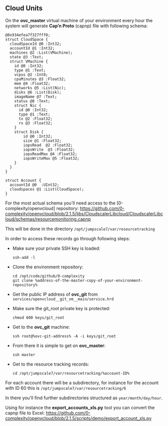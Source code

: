 ## Cloud Units

On the **ovc_master** virtual machine of your environment every hour the system will generate **Cap’n Proto** (capnp) file with following schema:

```
@0x934efea7f327fff0;
struct CloudSpace {
  cloudSpaceId @0 :Int32;
  accountId @1 :Int32;
  machines @2 :List(VMachine);
  state @3 :Text;
  struct VMachine {
    id @0 :Int32;
    type @1 :Text;
    vcpus @2 :Int8;
    cpuMinutes @3 :Float32;
    mem @4 :Float32;
    networks @5 :List(Nic);
    disks @6 :List(Disk);
    imageName @7 :Text;
    status @8 :Text;
    struct Nic {
      id @0 :Int32;
      type @1 :Text;
      tx @2 :Float32;
      rx @3 :Float32;
    }
    struct Disk {
        id @0 :Int32;
        size @1 :Float32;
        iopsRead  @2 :Float32;
        iopsWrite  @3 :Float32;
        iopsReadMax @4 :Float32;
        iopsWriteMax @5 :Float32;
    }
  }
}

struct Account {
  accountId @0  :UInt32;
  cloudspaces @1 :List(CloudSpace);
}
```

For the most actual schema you'll need access to the [0-complexity/openvcloud] repository:
https://github.com/0-complexity/openvcloud/blob/2.1.5/libs/CloudscalerLibcloud/CloudscalerLibcloud/schemas/resourcemonitoring.capnp

This will be done in the directory `/opt/jumpscale7/var/resourcetracking`

In order to access these records go through following steps:

- Make sure your private SSH key is loaded:
  ```shell
  ssh-add -l
  ```

- Clone the environment repository:

  ```shell
  cd /opt/code/github/0-complexity
  git clone %address-of-the-master-copy-of-your-environment-repository%
  ```

- Get the public IP address of **ovc_git** from `services/openvcloud__git_vm__main/service.hrd`

- Make sure the git_root private key is protected:

  ```shell
  chmod 600 keys/git_root
  ```

- Get to the **ovc_git** machine:

  ```shell
  ssh root@%ovc-git-address% -A -i keys/git_root
  ```

- From there it is simple to get on **ovc_master**:

  ```shell
  ssh master
  ```  

- Get to the resource tracking records:

  ```shell
  cd /opt/jumpscale7/var/resourcetracking/%account-ID%
  ```

For each account there will be a subdirectory, for instance for the account with ID 60 this is `/opt/jumpscale7/var/resourcetracking/6`

In there you'll find further subdirectories structured as `year/month/day/hour`.

Using for instance the **export_accounts_xls.py** tool you can convert the capnp file to Excel:
https://github.com/0-complexity/openvcloud/blob/2.1.5/scripts/demo/export_account_xls.py
